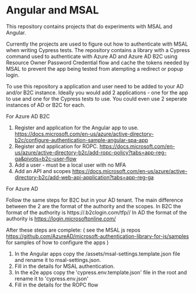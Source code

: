 # Angular and MSAL

This repository contains projects that do experiments with MSAL and Angular.

Currently the projects are used to figure out how to authenticate with MSAL when writing Cypress tests.
The repository contains a library with a Cypress command used to authenticate with Azure AD and Azure AD B2C
using Resource Owner Password Credential flow and cache the tokens needed by MSAL to prevent the app being tested
from atempting a redirect or popup login.

To use this repository a application and user need to be added to your AD and/or B2C instance. Ideally you
would add 2 applications - one for the app to use and one for the Cypress tests to use. You could even
use 2 seperate instances of AD or B2C for each.

For Azure AD B2C

1. Register and application for the Angular app to use. https://docs.microsoft.com/en-us/azure/active-directory-b2c/configure-authentication-sample-angular-spa-app
2. Register and application for ROPC. https://docs.microsoft.com/en-us/azure/active-directory-b2c/add-ropc-policy?tabs=app-reg-ga&pivots=b2c-user-flow
3. Add a user - must be a local user with no MFA
4. Add an API and scopes https://docs.microsoft.com/en-us/azure/active-directory-b2c/add-web-api-application?tabs=app-reg-ga

For Azure AD

Follow the same steps for B2C but in your AD tenant. The main difference between the 2 are the format of the authority and the scopes.
In B2C the format of the authority is https://<tenant name>.b2clogin.com/tfp/<tenant domain name or id>/<policy name>
In AD the format of the authority is https://login.microsoftonline.com/<tenant id>

After these steps are complete:
( see the MSAL js repos https://github.com/AzureAD/microsoft-authentication-library-for-js/samples for samples of how to configure the apps )

1. In the Angular apps copy the /assets/msal-settings.template.json file and rename it to msal-settings.json.
2. Fill in the details for MSAL authentication.
3. In the e2e apps copy the 'cypress.env.template.json' file in the root and rename it to 'cypress.env.json'
4. Fill in the details for the ROPC flow
